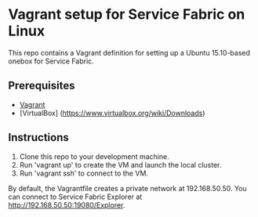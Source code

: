 # Vagrant setup for Service Fabric on Linux

This repo contains a Vagrant definition for setting up a Ubuntu 15.10-based onebox for Service Fabric.

## Prerequisites

* [Vagrant](https://www.vagrantup.com/downloads.html)
* [VirtualBox] (https://www.virtualbox.org/wiki/Downloads)

## Instructions

1. Clone this repo to your development machine.
2. Run 'vagrant up' to create the VM and launch the local cluster.
3. Run 'vagrant ssh' to connect to the VM.

By default, the Vagrantfile creates a private network at 192.168.50.50. You can connect to Service Fabric Explorer at http://192.168.50.50:19080/Explorer.

